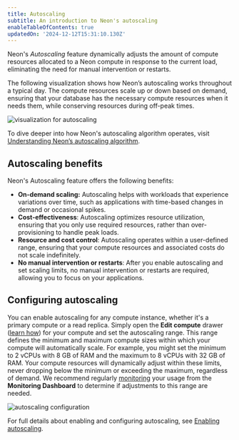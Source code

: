 ```yaml
---
title: Autoscaling
subtitle: An introduction to Neon's autoscaling
enableTableOfContents: true
updatedOn: '2024-12-12T15:31:10.130Z'
---
```


Neon's _Autoscaling_ feature dynamically adjusts the amount of compute resources allocated to a Neon compute in response to the current load, eliminating the need for manual intervention or restarts.

The following visualization shows how Neon’s autoscaling works throughout a typical day. The compute resources scale up or down based on demand, ensuring that your database has the necessary compute resources when it needs them, while conserving resources during off-peak times.

![visualization for autoscaling](/docs/introduction/autoscaling_intro.png)

To dive deeper into how Neon's autoscaling algorithm operates, visit [Understanding Neon’s autoscaling algorithm](/docs/guides/autoscaling-algorithm).

## Autoscaling benefits

Neon's Autoscaling feature offers the following benefits:

- **On-demand scaling:** Autoscaling helps with workloads that experience variations over time, such as applications with time-based changes in demand or occasional spikes.
- **Cost-effectiveness**: Autoscaling optimizes resource utilization, ensuring that you only use required resources, rather than over-provisioning to handle peak loads.
- **Resource and cost control**: Autoscaling operates within a user-defined range, ensuring that your compute resources and associated costs do not scale indefinitely.
- **No manual intervention or restarts**: After you enable autoscaling and set scaling limits, no manual intervention or restarts are required, allowing you to focus on your applications.

## Configuring autoscaling

You can enable autoscaling for any compute instance, whether it's a primary compute or a read replica. Simply open the **Edit compute** drawer ([learn how](/docs/guides/autoscaling-guide)) for your compute and set the autoscaling range. This range defines the minimum and maximum compute sizes within which your compute will automatically scale. For example, you might set the minimum to 2 vCPUs with 8 GB of RAM and the maximum to 8 vCPUs with 32 GB of RAM. Your compute resources will dynamically adjust within these limits, never dropping below the minimum or exceeding the maximum, regardless of demand. We recommend regularly [monitoring](/docs/introduction/monitoring-page) your usage from the **Monitoring Dashboard** to determine if adjustments to this range are needed.

![autoscaling configuration](/docs/introduction/autoscaling_config.png)

For full details about enabling and configuring autoscaling, see [Enabling autoscaling](/docs/guides/autoscaling-guide).
